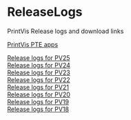# ReleaseLogs
PrintVis Release logs and download links

[PrintVis PTE apps](PrintVisPTEApps.md)<br>

[Release logs for PV25](Release%2025.md) <br>
[Release logs for PV24](Release%2024.md) <br>
[Release logs for PV23](Release%2023.md) <br>
[Release logs for PV22](Release%2022.md) <br>
[Release logs for PV21](Release%2021.md) <br>
[Release logs for PV20](Release%2020.md) <br>
[Release logs for PV19](Release%2019.md) <br>
[Release logs for PV18](Release%2018.md) <br>
